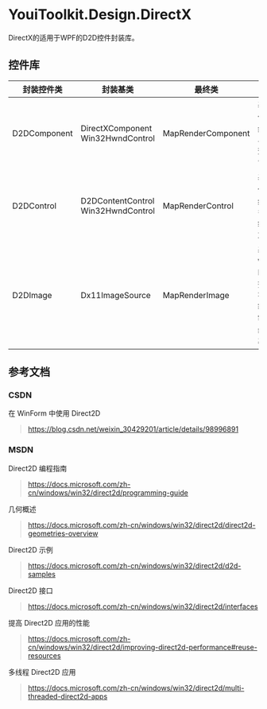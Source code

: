 # YouiToolkit.Design.DirectX

DirectX的适用于WPF的D2D控件封装库。

## 控件库

| 封装控件类   | 封装基类                                | 最终类             | 说明                                               |
| ------------ | --------------------------------------- | ------------------ | -------------------------------------------------- |
| D2DComponent | DirectXComponent<br />Win32HwndControl  | MapRenderComponent | 基于窗体句柄绘制，`单线程`效率正常                 |
| D2DControl   | D2DContentControl<br />Win32HwndControl | MapRenderControl   | 基于窗体句柄绘制，`多线程`绘制力求高效             |
| D2DImage     | Dx11ImageSource                         | MapRenderImage     | 基于WPF的Image控件Source绑定绘制，`单线程`效率较低 |

## 参考文档

### CSDN

在 WinForm 中使用 Direct2D

> https://blog.csdn.net/weixin_30429201/article/details/98996891

### MSDN

Direct2D 编程指南

>https://docs.microsoft.com/zh-cn/windows/win32/direct2d/programming-guide

几何概述

>https://docs.microsoft.com/zh-cn/windows/win32/direct2d/direct2d-geometries-overview

Direct2D 示例

>https://docs.microsoft.com/zh-cn/windows/win32/direct2d/d2d-samples

Direct2D 接口

>https://docs.microsoft.com/zh-cn/windows/win32/direct2d/interfaces

提高 Direct2D 应用的性能

> https://docs.microsoft.com/zh-cn/windows/win32/direct2d/improving-direct2d-performance#reuse-resources

多线程 Direct2D 应用

>https://docs.microsoft.com/zh-cn/windows/win32/direct2d/multi-threaded-direct2d-apps

